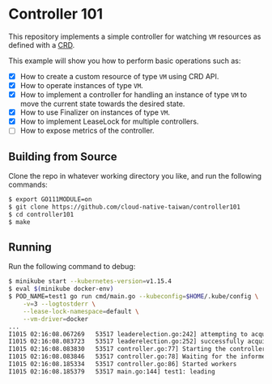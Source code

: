 # Controller 101
This repository implements a simple controller for watching `VM` resources as defined with a [CRD](https://kubernetes.io/docs/tasks/access-kubernetes-api/custom-resources/custom-resource-definitions/).

This example will show you how to perform basic operations such as:

* [x] How to create a custom resource of type `VM` using CRD API.
* [x] How to operate instances of type `VM`.
* [x] How to implement a controller for handling an instance of type `VM` to move the current state towards the desired state.
* [x] How to use Finalizer on instances of type `VM`.
* [x] How to implement LeaseLock for multiple controllers.
* [ ] How to expose metrics of the controller.
 
## Building from Source
Clone the repo in whatever working directory you like, and run the following commands:

```sh
$ export GO111MODULE=on
$ git clone https://github.com/cloud-native-taiwan/controller101
$ cd controller101
$ make
```

## Running
Run the following command to debug:

```sh
$ minikube start --kubernetes-version=v1.15.4 
$ eval $(minikube docker-env)
$ POD_NAME=test1 go run cmd/main.go --kubeconfig=$HOME/.kube/config \
    -v=3 --logtostderr \
    --lease-lock-namespace=default \
    --vm-driver=docker
...
I1015 02:16:08.067269   53517 leaderelection.go:242] attempting to acquire leader lease  default/controller101...
I1015 02:16:08.083723   53517 leaderelection.go:252] successfully acquired lease default/controller101
I1015 02:16:08.083830   53517 controller.go:77] Starting the controller
I1015 02:16:08.083846   53517 controller.go:78] Waiting for the informer caches to sync
I1015 02:16:08.185334   53517 controller.go:86] Started workers
I1015 02:16:08.185379   53517 main.go:144] test1: leading
```
